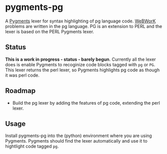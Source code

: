 # pygments-pg

A [Pygments](https://pygments.org) lexer for syntax highlighting of pg language code.
[WeBWorK](https://webwork.maa.org/wiki/) problems are written in the pg language.
PG is an extension to PERL and the lexer is based on the PERL Pygments lexer.

## Status

**This is a work in progress - status - barely begun**.
Currently all the lexer does is enable Pygments to recoginize code blocks tagged with `pg` or `PG`.
This lexer returns the perl lexer, so Pygments highlights pg code as though it was perl code.

## Roadmap

* Build the pg lexer by adding the features of pg code, extending the perl lexer.

## Usage

Install pygments-pg into the (python) environment where you are using Pygments.
Pygments should find the lexer automatically and use it to hightlight code tagged `pg`.
